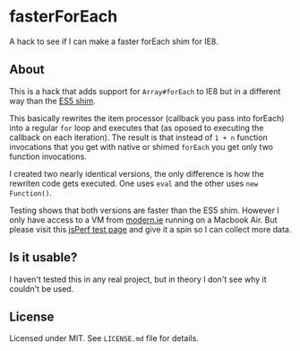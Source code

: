# fasterForEach
A hack to see if I can make a faster forEach shim for IE8.

## About
This is a hack that adds support for `Array#forEach` to IE8 but in a different way than the [ES5 shim](https://github.com/es-shims/es5-shim).

This basically rewrites the item processor (callback you pass into forEach) into a regular `for` loop and executes that (as oposed to executing the callback on each iteration). The result is that instead of `1 + n` function invocations that you get with native or shimed `forEach` you get only two function invocations.

I created two nearly identical versions, the only difference is how the rewriten code gets executed. One uses `eval` and the other uses `new Function()`.

Testing shows that both versions are faster than the ES5 shim. However I only have access to a VM from [modern.ie](http://modern.ie) running on a Macbook Air. But please visit this [jsPerf test page](http://jsperf.com/faster-foreach-shim) and give it a spin so I can collect more data.

## Is it usable?
I haven't tested this in any real project, but in theory I don't see why it couldn't be used.

## License
Licensed under MIT. See `LICENSE.md` file for details.